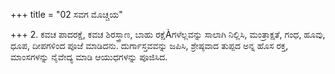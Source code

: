 +++
title = "02 ಸವಗ ಮೊಚ್ಚಯ"

+++
2. ಕವಚ ಪಾದರಕ್ಷೆ, ಕವಚ ಶಿರಸ್ತ್ರಾಣ, ಬಾಹು ರಕ್ಷೆÀಗಳೆಲ್ಲವನ್ನು ಸಾಲಾಗಿ ನಿಲ್ಲಿಸಿ, ಮಂತ್ರಾಕ್ಷತೆ, ಗಂಧ, ಹೂವು, ಧೂಪ, ದೀಪಗಳಿಂದ ಪೂಜೆ ಮಾಡಿದನು. ದುರ್ಗಾಸ್ತವವನ್ನು ಜಪಿಸಿ, ಶ್ರೇಷ್ಠವಾದ ತುಪ್ಪದ ಅನ್ನ ಹೊಸ ರಕ್ತ, ಮಾಂಸಗಳನ್ನು ನೈವೇದ್ಯ ಮಾಡಿ ಆಯುಧಗಳನ್ನು ಪೂಜಿಸಿದ.